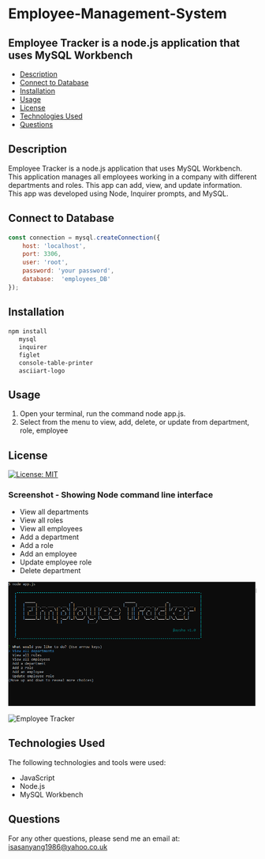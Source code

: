# Employee-Management-System

## Employee Tracker is a node.js application that uses MySQL Workbench

- [Description](#description)
- [Connect to Database](#connect-to-database )
- [Installation](#installation)
- [Usage](#usage)
- [License](#license)
- [Technologies Used](#technologies-used)
- [Questions](#questions)

## Description
Employee Tracker is a node.js application that uses MySQL Workbench. This application manages all employees working in a company with different departments and roles. This app can add, view, and update information. This app was developed using Node, Inquirer prompts, and MySQL.

## Connect to Database 

```javascript
const connection = mysql.createConnection({
	host: 'localhost',
	port: 3306,
	user: 'root',
	password: 'your password',
	database:  'employees_DB'
});

```

## Installation
```
npm install
   mysql
   inquirer
   figlet
   console-table-printer
   asciiart-logo

```

## Usage
1. Open your terminal, run the command node app.js.
1. Select from the menu to view, add, delete, or update from department, role, employee


## License
[![License: MIT](https://img.shields.io/badge/License-MIT-yellow.svg)](https://opensource.org/licenses/MIT)

### Screenshot - Showing Node command line interface
- View all departments
- View all roles
- View all employees
- Add a department
- Add a role
- Add an employee
- Update employee role
- Delete department


![Employee Tracker](images/employeetracker.PNG )

![Employee Tracker](images/employeetracker1.gif )
## Technologies Used
The following technologies and tools were used:
- JavaScript
- Node.js
- MySQL Workbench

## Questions
For any other questions, please send me an email at: isasanyang1986@yahoo.co.uk
